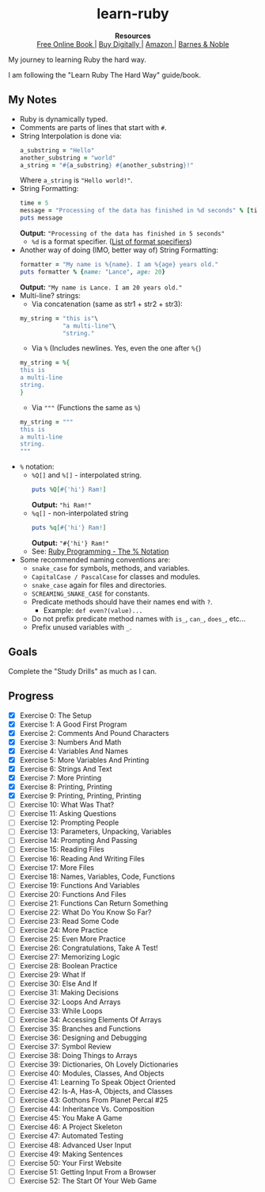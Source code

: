 <h1 align='center'>
    learn-ruby
</h1>
<p align='center'>
    <b>
        Resources
    </b>
    <br>
    <a href="https://learnrubythehardway.org/book/">
        Free Online Book
    </a>
     | 
    <a href="https://shop.learncodethehardway.org/access/buy/5/">
        Buy Digitally
    </a>
     | 
    <a href="https://www.amazon.com/gp/product/032188499X">
        Amazon
    </a>
     | 
    <a href="https://www.barnesandnoble.com/w/learn-ruby-the-hard-way-zed-a-shaw/1124377300">
        Barnes & Noble
    </a>
</p>

My journey to learning Ruby the hard way.

I am following the "Learn Ruby The Hard Way" guide/book.

## My Notes

 - Ruby is dynamically typed.
 - Comments are parts of lines that start with `#`.
 - String Interpolation is done via:
    ```ruby
    a_substring = "Hello"
    another_substring = "world"
    a_string = "#{a_substring} #{another_substring}!"
    ```
    Where `a_string` is `"Hello world!"`.
 - String Formatting:
    ```ruby
    time = 5
    message = "Processing of the data has finished in %d seconds" % [time]
    puts message
    ```
    **Output:** `"Processing of the data has finished in 5 seconds"`
    - `%d` is a format specifier. ([List of format specifiers](https://alvinalexander.com/programming/printf-format-cheat-sheet/))
 - Another way of doing (IMO, better way of) String Formatting:
    ```ruby
    formatter = "My name is %{name}. I am %{age} years old."
    puts formatter % {name: "Lance", age: 20}
    ```
    **Output:** `"My name is Lance. I am 20 years old."`
 - Multi-line? strings:
    - Via concatenation (same as str1 + str2 + str3):
    ```ruby
    my_string = "this is"\
                "a multi-line"\
                "string."
    ```
    - Via `%` (Includes newlines. Yes, even the one after `%{`)
    ```ruby
    my_string = %{
    this is
    a multi-line
    string.
    }
    ```
    - Via `"""` (Functions the same as `%`)
    ```ruby
    my_string = """
    this is
    a multi-line
    string.
    """
    ```
 - `%` notation:
    - `%Q[]` and `%[]` - interpolated string.
        ```ruby
        puts %Q[#{'hi'} Ram!]
        ```
        **Output:** `"hi Ram!"`
    - `%q[]` - non-interpolated string
        ```ruby
        puts %q[#{'hi'} Ram!]
        ```
        **Output:** `"#{'hi'} Ram!"`
    - See: [Ruby Programming - The % Notation](https://en.wikibooks.org/wiki/Ruby_Programming/Syntax/Literals#The_.25_Notation)
 - Some recommended naming conventions are:
    - `snake_case` for symbols, methods, and variables.
    - `CapitalCase / PascalCase` for classes and modules.
    - `snake_case` again for files and directories.
    - `SCREAMING_SNAKE_CASE` for constants.
    - Predicate methods should have their names end with `?`.
        - Example: `def even?(value)...`
    - Do not prefix predicate method names with `is_`, `can_`, `does_`, etc...
    - Prefix unused variables with `_`.

## Goals

Complete the "Study Drills" as much as I can.

## Progress

 - [x] Exercise 0: The Setup
 - [x] Exercise 1: A Good First Program
 - [x] Exercise 2: Comments And Pound Characters
 - [x] Exercise 3: Numbers And Math
 - [x] Exercise 4: Variables And Names
 - [x] Exercise 5: More Variables And Printing
 - [x] Exercise 6: Strings And Text
 - [x] Exercise 7: More Printing
 - [x] Exercise 8: Printing, Printing
 - [x] Exercise 9: Printing, Printing, Printing
 - [ ] Exercise 10: What Was That?
 - [ ] Exercise 11: Asking Questions
 - [ ] Exercise 12: Prompting People
 - [ ] Exercise 13: Parameters, Unpacking, Variables
 - [ ] Exercise 14: Prompting And Passing
 - [ ] Exercise 15: Reading Files
 - [ ] Exercise 16: Reading And Writing Files
 - [ ] Exercise 17: More Files
 - [ ] Exercise 18: Names, Variables, Code, Functions
 - [ ] Exercise 19: Functions And Variables
 - [ ] Exercise 20: Functions And Files
 - [ ] Exercise 21: Functions Can Return Something
 - [ ] Exercise 22: What Do You Know So Far?
 - [ ] Exercise 23: Read Some Code
 - [ ] Exercise 24: More Practice
 - [ ] Exercise 25: Even More Practice
 - [ ] Exercise 26: Congratulations, Take A Test!
 - [ ] Exercise 27: Memorizing Logic
 - [ ] Exercise 28: Boolean Practice
 - [ ] Exercise 29: What If
 - [ ] Exercise 30: Else And If
 - [ ] Exercise 31: Making Decisions
 - [ ] Exercise 32: Loops And Arrays
 - [ ] Exercise 33: While Loops
 - [ ] Exercise 34: Accessing Elements Of Arrays
 - [ ] Exercise 35: Branches and Functions
 - [ ] Exercise 36: Designing and Debugging
 - [ ] Exercise 37: Symbol Review
 - [ ] Exercise 38: Doing Things to Arrays
 - [ ] Exercise 39: Dictionaries, Oh Lovely Dictionaries
 - [ ] Exercise 40: Modules, Classes, And Objects
 - [ ] Exercise 41: Learning To Speak Object Oriented
 - [ ] Exercise 42: Is-A, Has-A, Objects, and Classes
 - [ ] Exercise 43: Gothons From Planet Percal #25
 - [ ] Exercise 44: Inheritance Vs. Composition
 - [ ] Exercise 45: You Make A Game
 - [ ] Exercise 46: A Project Skeleton
 - [ ] Exercise 47: Automated Testing
 - [ ] Exercise 48: Advanced User Input
 - [ ] Exercise 49: Making Sentences
 - [ ] Exercise 50: Your First Website
 - [ ] Exercise 51: Getting Input From a Browser
 - [ ] Exercise 52: The Start Of Your Web Game